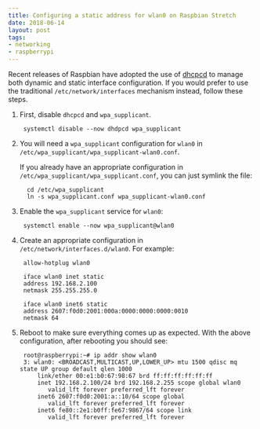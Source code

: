 ```yaml
---
title: Configuring a static address for wlan0 on Raspbian Stretch
date: 2018-06-14
layout: post
tags:
- networking
- raspberrypi
---
```


Recent releases of Raspbian have adopted the use of [dhcpcd][] to
manage both dynamic and static interface configuration.  If you would
prefer to use the traditional `/etc/network/interfaces` mechanism
instead, follow these steps.

[dhcpcd]: http://manpages.ubuntu.com/manpages/trusty/man8/dhcpcd5.8.html

1. First, disable `dhcpcd` and `wpa_supplicant`.

        systemctl disable --now dhdpcd wpa_supplicant

1. You will need a `wpa_supplicant` configuration for `wlan0` in
   `/etc/wpa_supplicant/wpa_supplicant-wlan0.conf`.
   
     If you already have an appropriate configuration in
   `/etc/wpa_supplicant/wpa_supplicant.conf`, you can just symlink the
   file:

         cd /etc/wpa_supplicant
         ln -s wpa_supplicant.conf wpa_supplicant-wlan0.conf

1. Enable the `wpa_supplicant` service for `wlan0`:

        systemctl enable --now wpa_supplicant@wlan0

1. Create an appropriate configuration in
   `/etc/network/interfaces.d/wlan0`.  For example:

        allow-hotplug wlan0

        iface wlan0 inet static
        address 192.168.2.100
        netmask 255.255.255.0

        iface wlan0 inet6 static
        address 2607:f0d0:2001:000a:0000:0000:0000:0010
        netmask 64

1. Reboot to make sure everything comes up as expected.  With the
   above configuration, after rebooting you should see:

        root@raspberrypi:~# ip addr show wlan0
        3: wlan0: <BROADCAST,MULTICAST,UP,LOWER_UP> mtu 1500 qdisc mq state UP group default qlen 1000
            link/ether 00:e1:b0:67:98:67 brd ff:ff:ff:ff:ff:ff
            inet 192.168.2.100/24 brd 192.168.2.255 scope global wlan0
               valid_lft forever preferred_lft forever
            inet6 2607:f0d0:2001:a::10/64 scope global
               valid_lft forever preferred_lft forever
            inet6 fe80::2e1:b0ff:fe67:9867/64 scope link
               valid_lft forever preferred_lft forever
